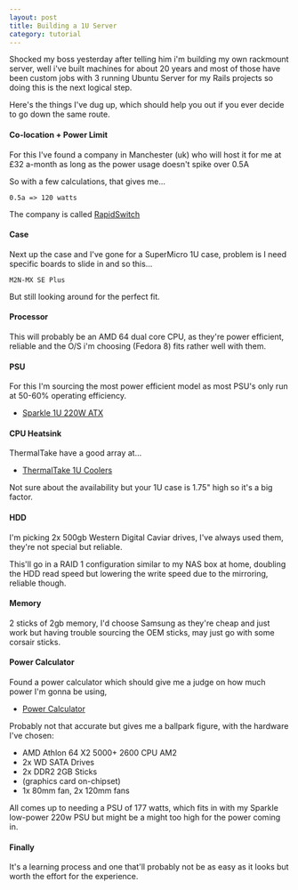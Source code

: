 ```yaml
---
layout: post
title: Building a 1U Server
category: tutorial
---
```


Shocked my boss yesterday after telling him i'm building my own rackmount server, well i've built machines for about 20 years and most of those have been custom jobs with 3 running Ubuntu Server for my Rails projects so doing this is the next logical step.

Here's the things I've dug up, which should help you out if you ever decide to go down the same route.

#### Co-location + Power Limit

For this I've found a company in Manchester (uk) who will host it for me at £32 a-month as long as the power usage doesn't spike over 0.5A

So with a few calculations, that gives me...

    0.5a => 120 watts

The company is called [RapidSwitch](http://www.rapidswitch.com/)

#### Case

Next up the case and I've gone for a SuperMicro 1U case, problem is I need specific boards to slide in and so this...

    M2N-MX SE Plus

But still looking around for the perfect fit.

#### Processor

This will probably be an AMD 64 dual core CPU, as they're power efficient, reliable and the O/S i'm choosing (Fedora 8) fits rather well with them.

#### PSU

For this I'm sourcing the most power efficient model as most PSU's only run at 50-60% operating efficiency.

* [Sparkle 1U 220W ATX](http://www.rackmountnet.com/Power-Supply/SPARKLE/SPARKLE-1U-220W-ATX-12V-Power-Supply-80Plus-Compliant-SPI220LE/)

#### CPU Heatsink

ThermalTake have a good array at...

* [ThermalTake 1U Coolers](http://www.thermaltakeusa.com/2005/coolers/rackmount/menu.htm)

Not sure about the availability but your 1U case is 1.75" high so it's a big factor.

#### HDD

I'm picking 2x 500gb Western Digital Caviar drives, I've always used them, they're not special but reliable.

This'll go in a RAID 1 configuration similar to my NAS box at home, doubling the HDD read speed but lowering the write speed due to the mirroring, reliable though.

#### Memory

2 sticks of 2gb memory, I'd choose Samsung as they're cheap and just work but having trouble sourcing the OEM sticks, may just go with some corsair sticks.

#### Power Calculator

Found a power calculator which should give me a judge on how much power I'm gonna be using,

* [Power Calculator](http://www.extreme.outervision.com/PSUEngine)

Probably not that accurate but gives me a ballpark figure, with the hardware I've chosen:

* AMD Athlon 64 X2 5000+ 2600 CPU AM2
* 2x WD SATA Drives
* 2x DDR2 2GB Sticks
* (graphics card on-chipset)
* 1x 80mm fan, 2x 120mm fans

All comes up to needing a PSU of 177 watts, which fits in with my Sparkle low-power 220w PSU but might be a might too high for the power coming in.

#### Finally

It's a learning process and one that'll probably not be as easy as it looks but worth the effort for the experience.
